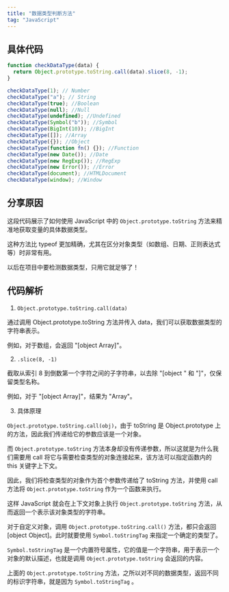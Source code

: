 ```yaml
---
title: "数据类型判断方法"
tag: "JavaScript"
---
```


## 具体代码

```js
function checkDataType(data) {
  return Object.prototype.toString.call(data).slice(8, -1);
}

checkDataType(1); // Number
checkDataType("a"); // String
checkDataType(true); //Boolean
checkDataType(null); //Null
checkDataType(undefined); //Undefined
checkDataType(Symbol("b")); //Symbol
checkDataType(BigInt(10)); //BigInt
checkDataType([]); //Array
checkDataType({}); //Object
checkDataType(function fn() {}); //Function
checkDataType(new Date()); //Date
checkDataType(new RegExp()); //RegExp
checkDataType(new Error()); //Error
checkDataType(document); //HTMLDocument
checkDataType(window); //Window
```

## 分享原因

这段代码展示了如何使用 JavaScript 中的 `Object.prototype.toString` 方法来精准地获取变量的具体数据类型。

这种方法比 typeof 更加精确，尤其在区分对象类型（如数组、日期、正则表达式等）时非常有用。

以后在项目中要检测数据类型，只用它就足够了！

## 代码解析

1. `Object.prototype.toString.call(data)`

通过调用 Object.prototype.toString 方法并传入 data，我们可以获取数据类型的字符串表示。

例如，对于数组，会返回 "\[object Array\]"。

2. `.slice(8, -1)`

截取从索引 8 到倒数第一个字符之间的子字符串，以去除 "\[object " 和 "\]"，仅保留类型名称。

例如，对于 "\[object Array\]"，结果为 "Array"。

3. 具体原理

`Object.prototype.toString.call(obj)`，由于 toString 是 Object.prototype 上的方法，因此我们传递给它的参数应该是一个对象。

而 `Object.prototype.toString` 方法本身却没有传递参数，所以这就是为什么我们需要用 call 将它与需要检查类型的对象连接起来，该方法可以指定函数内的 this 关键字上下文。

因此，我们将检查类型的对象作为首个参数传递给了 toString 方法，并使用 call 方法将 `Object.prototype.toString` 作为一个函数来执行。

这样 JavaScript 就会在上下文对象上执行 `Object.prototype.toString` 方法，从而返回一个表示该对象类型的字符串。

对于自定义对象，调用 `Object.prototype.toString.call()` 方法，都只会返回 \[object Object\]。此时就要使用 `Symbol.toStringTag` 来指定一个确定的类型了。

`Symbol.toStringTag` 是一个内置符号属性，它的值是一个字符串，用于表示一个对象的默认描述，也就是调用 `Object.prototype.toString` 会返回的内容。

上面的 `Object.prototype.toString` 方法，之所以对不同的数据类型，返回不同的标识字符串，就是因为 `Symbol.toStringTag` 。
